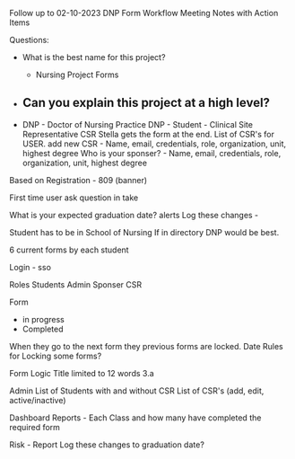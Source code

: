 Follow up to 02-10-2023 DNP Form Workflow Meeting Notes with Action Items

 Questions:
- What is the best name for this project?
	- Nursing Project Forms
- Can you explain this project at a high level?
	- 

- DNP - Doctor of Nursing Practice
DNP - Student - Clinical Site Representative CSR
Stella gets the form at the end.
List of CSR's for USER.
add new CSR - Name, email, credentials, role, organization, unit, highest degree
Who is your sponser? - Name, email, credentials, role, organization, unit, highest degree


Based on Registration - 809 (banner)

First time user ask question in take

What is your expected graduation date? alerts
Log these changes - 

Student has to be in School of Nursing
If in directory DNP would be best.


6 current forms
by each student

Login - sso

Roles
Students 
Admin
Sponser
CSR

Form 
- in progress
- Completed 

When they go to the next form they previous forms are locked.
Date Rules for Locking some forms?


Form Logic
Title limited to 12 words 3.a



Admin 
List of Students
with and without CSR
List of CSR's (add, edit, active/inactive)

Dashboard
Reports - Each Class and how many have completed the required form



Risk - 
Report Log these changes to graduation date?




